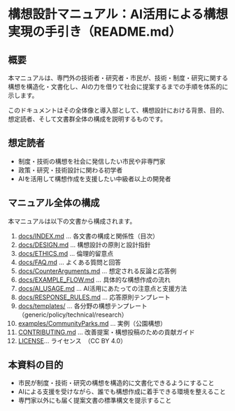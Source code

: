 # 構想設計マニュアル：AI活用による構想実現の手引き（README.md）

## 概要
本マニュアルは、専門外の技術者・研究者・市民が、技術・制度・研究に関する構想を構造化・文書化し、AIの力を借りて社会に提案するまでの手順を体系的に示します。

このドキュメントはその全体像と導入部として、構想設計における背景、目的、想定読者、そして文書群全体の構成を説明するものです。

## 想定読者
- 制度・技術の構想を社会に発信したい市民や非専門家
- 政策・研究・技術設計に関わる初学者
- AIを活用して構想作成を支援したい中級者以上の開発者

## マニュアル全体の構成
本マニュアルは以下の文書から構成されます。

1. [docs/INDEX.md](docs/INDEX.md) … 各文書の構成と関係性（目次）  
2. [docs/DESIGN.md](docs/DESIGN.md) … 構想設計の原則と設計指針  
3. [docs/ETHICS.md](docs/ETHICS.md) … 倫理的留意点  
4. [docs/FAQ.md](docs/FAQ.md) … よくある質問と回答  
5. [docs/CounterArguments.md](docs/CounterArguments.md) … 想定される反論と応答例  
6. [docs/EXAMPLE_FLOW.md](docs/EXAMPLE_FLOW.md) … 具体的な構想作成の流れ  
7. [docs/AI_USAGE.md](docs/AI_USAGE.md) … AI活用にあたっての注意点と支援方法  
8. [docs/RESPONSE_RULES.md](docs/RESPONSE_RULES.md) … 応答原則テンプレート
9. [docs/templates/](docs/templates/) … 各分野の構想テンプレート（generic/policy/technical/research）  
10. [examples/CommunityParks.md](examples/CommunityParks.md) … 実例（公園構想）  
11. [CONTRIBUTING.md](CONTRIBUTING.md) … 改善提案・構想投稿のための貢献ガイド  
12. [LICENSE](LICENSE)… ライセンス　（CC BY 4.0）

## 本資料の目的
- 市民が制度・技術・研究の構想を構造的に文書化できるようにすること  
- AIによる支援を受けながら、誰でも構想作成に着手できる環境を整えること  
- 専門家以外にも届く提案文書の標準構文を提示すること  
